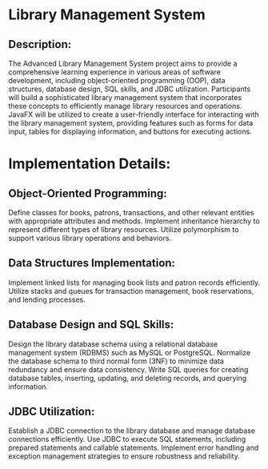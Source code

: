# Library Management System

## Description:
The Advanced Library Management System project aims to provide a comprehensive learning experience in various areas of software development, including object-oriented programming (OOP), data structures, database design, SQL skills, and JDBC utilization. Participants will build a sophisticated library management system that incorporates these concepts to efficiently manage library resources and operations. JavaFX will be utilized to create a user-friendly interface for interacting with the library management system, providing features such as forms for data input, tables for displaying information, and buttons for executing actions.
# Implementation Details:
## Object-Oriented Programming:
Define classes for books, patrons, transactions, and other relevant entities with appropriate attributes and methods.
Implement inheritance hierarchy to represent different types of library resources.
Utilize polymorphism to support various library operations and behaviors.
## Data Structures Implementation:
Implement linked lists for managing book lists and patron records efficiently.
Utilize stacks and queues for transaction management, book reservations, and lending processes.
## Database Design and SQL Skills:
Design the library database schema using a relational database management system (RDBMS) such as MySQL or PostgreSQL.
Normalize the database schema to third normal form (3NF) to minimize data redundancy and ensure data consistency.
Write SQL queries for creating database tables, inserting, updating, and deleting records, and querying information.
## JDBC Utilization:
Establish a JDBC connection to the library database and manage database connections efficiently.
Use JDBC to execute SQL statements, including prepared statements and callable statements.
Implement error handling and exception management strategies to ensure robustness and reliability.
